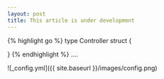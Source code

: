 ```yaml
---
layout: post
title: This article is under development
---
```

{% highlight go %}
type Controller struct {

}
{% endhighlight %}
.... 

![_config.yml]({{ site.baseurl }}/images/config.png)

